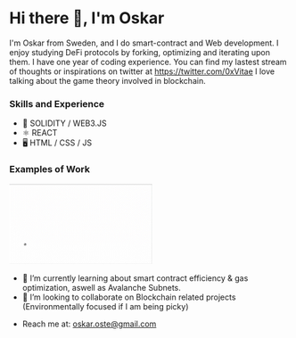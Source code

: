 # Hi there 👋, I'm Oskar
I'm Oskar from Sweden, and I do smart-contract and Web development. I enjoy studying DeFi protocols by forking, optimizing and iterating upon them. I have one year of coding experience. You can find my lastest stream of thoughts or inspirations on twitter at https://twitter.com/0xVitae
I love talking about the game theory involved in blockchain. 

### Skills and Experience
* 🔗 SOLIDITY / WEB3.JS
* ⚛  REACT
* 🖥 HTML / CSS / JS

### Examples of Work
<img src="https://github.com/0xVitae/0xVitae/blob/main/animation.gif" width="256"/>


- 🌱 I’m currently learning about smart contract efficiency & gas optimization, aswell as Avalanche Subnets.
- 👯 I’m looking to collaborate on Blockchain related projects (Environmentally focused if I am being picky) 
* Reach me at: oskar.oste@gmail.com 




